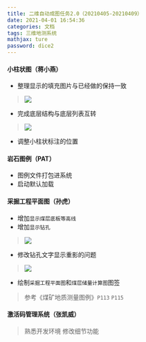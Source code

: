 ```yaml
---
title: 二维自动成图任务2.0（20210405-20210409）
date: 2021-04-01 16:54:36
categories: 文档
tags: 三维地测系统
mathjax: ture
password: dice2
---
```


#### 小柱状图（蒋小燕）
* 整理显示的填充图片与已经做的保持一致
> ![](16172652188290.jpg)

* 完成底层结构与底层列表互转
> ![](16172652995632.jpg)

* 调整小柱状标注的位置


#### 岩石图例（PAT）
* 图例文件打包进系统
* 启动默认加载

#### 采掘工程平面图（孙虎）
* 增加`显示煤层底板等高线`
* 增加`显示钻孔`
> ![](16172654507499.jpg)

* 修改钻孔文字显示重影的问题
> ![](16176743611427.jpg)

* 绘制`采掘工程平面图`和`煤层储量计算图`图签
> 参考《煤矿地质测量图例》`P113` `P115`

#### 激活码管理系统（张凯威）
> 熟悉开发环境
> 修改细节功能
